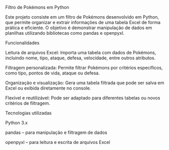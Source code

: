 Filtro de Pokémons em Python

Este projeto consiste em um filtro de Pokémons desenvolvido em Python, que permite organizar e extrair informações de uma tabela Excel de forma prática e eficiente. O objetivo é demonstrar manipulação de dados em planilhas utilizando bibliotecas como pandas e openpyxl.

Funcionalidades

Leitura de arquivos Excel: Importa uma tabela com dados de Pokémons, incluindo nome, tipo, ataque, defesa, velocidade, entre outros atributos.

Filtragem personalizada: Permite filtrar Pokémons por critérios específicos, como tipo, pontos de vida, ataque ou defesa.

Organização e visualização: Gera uma tabela filtrada que pode ser salva em Excel ou exibida diretamente no console.

Flexível e reutilizável: Pode ser adaptado para diferentes tabelas ou novos critérios de filtragem.

Tecnologias utilizadas

Python 3.x

pandas – para manipulação e filtragem de dados

openpyxl – para leitura e escrita de arquivos Excel
